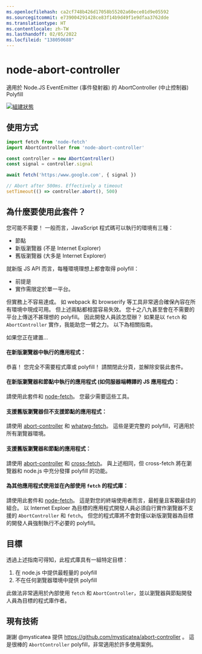 ```yaml
---
ms.openlocfilehash: ca2cf748b426d17058b55202a60ece01d9e05592
ms.sourcegitcommit: e739004291428ce83f14b9d49f1e9dfaa3762dde
ms.translationtype: HT
ms.contentlocale: zh-TW
ms.lasthandoff: 02/05/2022
ms.locfileid: "138050688"
---
```

# <a name="node-abort-controller"></a>node-abort-controller

適用於 Node.JS EventEmitter (事件發射器) 的 AbortController (中止控制器) Polyfill

[![組建狀態](https://dev.azure.com/stfaul/node-abort-controller/_apis/build/status/southpolesteve.node-abort-controller?branchName=master)](https://dev.azure.com/stfaul/node-abort-controller/_build/latest?definitionId=3&branchName=master)

## <a name="usage"></a>使用方式

```js
import fetch from 'node-fetch'
import AbortController from 'node-abort-controller'

const controller = new AbortController()
const signal = controller.signal

await fetch('https:/www.google.com', { signal })

// Abort after 500ms. Effectively a timeout
setTimeout(() => controller.abort(), 500)
```

## <a name="why-would-i-use-this"></a>為什麼要使用此套件？

您可能不需要！ 一般而言，JavaScript 程式碼可以執行的環境有三種：

- 節點
- 新版瀏覽器 (不是 Internet Explorer)
- 舊版瀏覽器 (大多是 Internet Explorer)

就新版 JS API 而言，每種環境理想上都會取得 polyfill：

- 前提是
- 實作需限定於單一平台。

但實務上不容易達成。 如 webpack 和 browserify 等工具非常適合確保內容在所有環境中現成可用。 但上述兩點都相當容易失效。 您十之八九甚至會在不需要的平台上傳送不甚理想的 polyfill。 因此開發人員該怎麼辦？ 如果是以 `fetch` 和 `AbortController` 實作，我能助您一臂之力。 以下為相關指南。

如果您正在建置...

#### <a name="application-running-in-modern-browsers"></a>在新版瀏覽器中執行的應用程式：

恭喜！ 您完全不需要程式庫或 polyfill！ 請關閉此分頁，並解除安裝此套件。

#### <a name="application-running-in-modern-browsers-and-node-such-as-a-server-side-rendered-js-app"></a>在新版瀏覽器和節點中執行的應用程式 (如伺服器端轉譯的 JS 應用程式)：

請使用此套件和 [node-fetch](https://www.npmjs.com/package/node-fetch)。 您最少需要這些工具。

#### <a name="application-supporting-legacy-browsers-and-not-node"></a>支援舊版瀏覽器但不支援節點的應用程式：

請使用 [abort-controller](https://www.npmjs.com/package/abort-controller) 和 [whatwg-fetch](https://www.npmjs.com/package/whatwg-fetch)。 這些是更完整的 polyfill，可適用於所有瀏覽器環境。

#### <a name="application-supporting-legacy-browsers-and-node"></a>支援舊版瀏覽器和節點的應用程式：

請使用 [abort-controller](https://www.npmjs.com/package/abort-controller) 和 [cross-fetch](https://www.npmjs.com/package/cross-fetch)。 與上述相同，但 cross-fetch 將在瀏覽器和 node.js 中充分發揮 polyfill 的功能。

#### <a name="library-being-consumed-by-other-applications-and-using-fetch-internally"></a>為其他應用程式使用並在內部使用 `fetch` 的程式庫：

請使用此套件和 [node-fetch](https://www.npmjs.com/package/node-fetch)。 這是對您的終端使用者而言，最輕量且客觀最佳的組合。 以 Internet Exploer 為目標的應用程式開發人員必須自行實作瀏覽器不支援的 `AbortController` 和 `fetch`。 但您的程式庫將不會對僅以新版瀏覽器為目標的開發人員強制執行不必要的 polyfill。

## <a name="goals"></a>目標

透過上述指南可得知，此程式庫具有一組特定目標：

1. 在 node.js 中提供最輕量的 polyfill
2. 不在任何瀏覽器環境中提供 polyfill

此做法非常適用於內部使用 `fetch` 和 `AbortController`，並以瀏覽器與節點開發人員為目標的程式庫作者。

## <a name="prior-art"></a>現有技術

謝謝 @mysticatea 提供 https://github.com/mysticatea/abort-controller 。 這是很棒的 `AbortController` polyfill，非常適用於許多使用案例。
